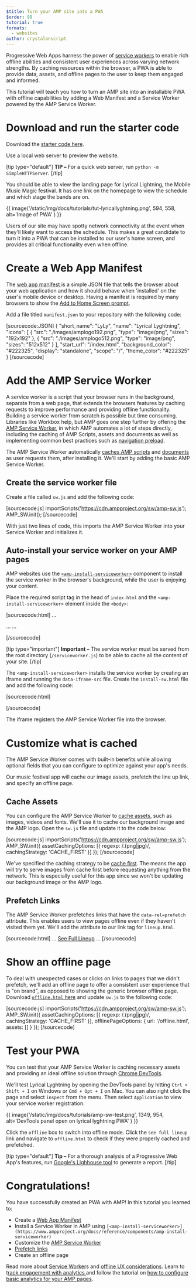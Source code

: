 ```yaml
---
$title: Turn your AMP site into a PWA
$order: 99
tutorial: true
formats:
  - websites
author: crystalonscript
---
```


Progressive Web Apps harness the power of [service workers](https://developer.mozilla.org/en-US/docs/Web/API/Service_Worker_API) to enable rich offline abilities and consistent user experiences across varying network strengths. 
By caching resources within the browser, a PWA is able to provide data, assets, and offline pages to the user to keep them engaged and informed. 

This tutorial will teach you how to turn an AMP site into an installable PWA with offline capabilities by adding a Web Manifest and a Service Worker powered by the AMP Service Worker.


# Download and run the starter code 

Download the [starter code here](/static/files/tutorials/amptopwa.zip).

Use a local web server to preview the website.

[tip type="default"]
**TIP –**  For a quick web server, run `python -m SimpleHTTPServer`.
[/tip]

You should be able to view the landing page for Lyrical Lightning, the Mobile Music Magic festival. 
It has one link on the homepage to view the schedule and which stage the bands are on. 

{{ image('/static/img/docs/tutorials/tut-lyricallyghtning.png', 594, 558, alt='Image of PWA' ) }}

Users of our site may have spotty network connectivity at the event when they'll likely want to access the schedule. 
This makes a great candidate to turn it into a PWA that can be installed to our user's home screen, and provides all critical functionality even when offline. 


# Create a Web App Manifest

The [web app manifest ](https://developers.google.com/web/fundamentals/web-app-manifest/)is a simple JSON file that tells the browser about your web application 
and how it should behave when 'installed' on the user's mobile device or desktop. Having a manifest is required by many browsers to show the 
[Add to Home Screen prompt](https://developers.google.com/web/fundamentals/app-install-banners/).

Add a file titled `manifest.json` to your repository with the following code:


[sourcecode:JSON]
{
 "short_name": "LyLy",
 "name": "Lyrical Lyghtning",
 "icons": [
   {
     "src": "./images/amplogo192.png",
     "type": "image/png",
     "sizes": "192x192"
   },
   {
     "src": "./images/amplogo512.png",
     "type": "image/png",
     "sizes": "512x512"
   }
 ],
 "start_url": "/index.html",
 "background_color": "#222325",
 "display": "standalone",
 "scope": "/",
 "theme_color": "#222325"
}
[/sourcecode]


# Add the AMP Service Worker

A service worker is a script that your browser runs in the background, 
separate from a web page, that extends the browsers features by caching requests to improve performance and providing offline functionality. 
Building a service worker from scratch is possible but time consuming. 
Libraries like Workbox help, but AMP goes one step further by offering the [AMP Service Worker](https://github.com/ampproject/amp-sw), 
in which AMP automates a lot of steps directly, including the caching of AMP Scripts, assets and documents
as well as implementing common best practices such as [navigation preload](https://developers.google.com/web/updates/2017/02/navigation-preload).

The AMP Service Worker automatically [caches AMP scripts](https://github.com/ampproject/amp-sw/tree/master/src/modules/amp-caching) 
and [documents](https://github.com/ampproject/amp-sw/tree/master/src/modules/document-caching) as user requests them, after installing it. 
We'll start by adding the basic AMP Service Worker.


## Create the service worker file

Create a file called `sw.js` and add the following code:

[sourcecode:js]
importScripts('https://cdn.ampproject.org/sw/amp-sw.js');
AMP_SW.init();
[/sourcecode]

With just two lines of code, this imports the AMP Service Worker into your Service Worker and initializes it.

## Auto-install your service worker on your AMP pages

AMP websites use the [`<amp-install-serviceworker>`](https://www.ampproject.org/docs/reference/components/amp-install-serviceworker) 
component to install the service worker in the browser's background, while the user is enjoying your content.

Place the required script tag in the head of `index.html` and the `<amp-install-serviceworker>` element inside the `<body>`:

[sourcecode:html]
…
<script async custom-element="amp-install-serviceworker" src="https://cdn.ampproject.org/v0/amp-install-serviceworker-0.1.js"></script>
…
...
   <amp-install-serviceworker src="/sw.js"
           data-iframe-src="install-sw.html"
           layout="nodisplay">
   </amp-install-serviceworker>
</body>
[/sourcecode]

[tip type="important"]
 **Important –** The service worker must be served from the root directory (`/serviceworker.js`) to be able to cache all the content of your site.
 [/tip]

The `<amp-install-serviceworker>` installs the service worker by creating an iframe and running the `data-iframe-src` file. 
Create the `install-sw.html` file and add the following code:

[sourcecode:html]
<!doctype html>
<title>installing service worker</title>
<script type='text/javascript'>
 if('serviceWorker' in navigator) {
   navigator.serviceWorker.register('./sw.js');
 };
</script>
[/sourcecode]

The iframe registers the AMP Service Worker file into the browser. 


# Customize what is cached 

The AMP Service Worker comes with built-in benefits while allowing optional fields that you can configure to optimize against your app's needs. 

Our music festival app will cache our image assets, prefetch the line up link, and specify an offline page. 


## Cache Assets

You can configure the AMP Service Worker to [cache assets](https://github.com/ampproject/amp-sw/tree/master/src/modules/asset-caching), 
such as images, videos and fonts. We'll use it to cache our background image and the AMP logo. Open the `sw.js` file and update it to the code below:

[sourcecode:js]
importScripts('https://cdn.ampproject.org/sw/amp-sw.js');
AMP_SW.init({
   assetCachingOptions: [{
       regexp: /\.(png|jpg)/,
       cachingStrategy: 'CACHE_FIRST'
     }]
});
[/sourcecode]


We've specified the caching strategy to be [cache first](https://developers.google.com/web/fundamentals/instant-and-offline/offline-cookbook/#cache-falling-back-to-network). 
The means the app will try to serve images from cache first before requesting anything from the network. This is especially useful for this app since we won't be updating our background image or the AMP logo. 


## Prefetch Links

The AMP Service Worker prefetches links that have the `data-rel=prefetch` attribute. 
This enables users to view pages offline even if they haven't visited them yet. We'll add the attribute to our link tag for `lineup.html`.


[sourcecode:html]
...
<a href="/lineup.html" data-rel="prefetch">See Full Lineup</a>
...
[/sourcecode]



# Show an offline page

To deal with unexpected cases or clicks on links to pages that we didn't prefetch, 
we'll add an offline page to offer a consistent user experience that is "on brand", 
as opposed to showing the generic browser offline page. 
Download [`offline.html` here](/static/files/tutorials/offline.zip) and update `sw.js` to the following code:

[sourcecode:js]
importScripts('https://cdn.ampproject.org/sw/amp-sw.js');
AMP_SW.init({
   assetCachingOptions: [{
       regexp: /\.(png|jpg)/,
       cachingStrategy: 'CACHE_FIRST'
     }],
     offlinePageOptions: {
       url: '/offline.html',
       assets: []
     }
});
[/sourcecode]

# Test your PWA

You can test that your AMP Service Worker is caching necessary assets and providing an ideal offline solution through [Chrome DevTools](https://developers.google.com/web/tools/chrome-devtools/progressive-web-apps).

We'll test Lyrical Lyghtning by opening the DevTools panel by hitting `Ctrl + Shift + I` on Windows or `Cmd + Opt + I` on Mac. You can also right click the page and select `inspect` from the menu. Then select `Application` to view your service worker registration.

{{ image('/static/img/docs/tutorials/amp-sw-test.png', 1349, 954, alt='DevTools panel open on lyrical lyghtning PWA' ) }}

Click the `offline` box to switch into offline mode. Click the `see full lineup` link and navigate to `offline.html` to check if they were properly cached and prefetched. 


[tip type="default"]
 **Tip –** For a thorough analysis of a Progressive Web App's features, run [Google's Lighhouse tool](https://developers.google.com/web/ilt/pwa/lighthouse-pwa-analysis-tool) to generate a report. 
 [/tip]


# Congratulations! 

You have successfully created an PWA with AMP! In this tutorial you learned to:



*   Create a [Web App Manifest](https://developers.google.com/web/fundamentals/web-app-manifest/) 
*   Install a Service Worker in AMP using `[<amp-install-serviceworker>](https://www.ampproject.org/docs/reference/components/amp-install-serviceworker)`
*   Customize the [AMP Service Worker ](https://amp.dev/documentation/guides-and-tutorials/optimize-and-measure/amp-as-pwa.html)
*   [Prefetch links ](https://developer.mozilla.org/en-US/docs/Web/HTTP/Link_prefetching_FAQ)
*   Create an offline page 

Read more about [Service Worker](https://amp.dev/documentation/guides-and-tutorials/optimize-and-measure/amp-as-pwa.html)s and [offline UX considerations](https://developers.google.com/web/fundamentals/instant-and-offline/offline-ux). Learn to t[rack engagement with analytics ](https://amp.dev/documentation/guides-and-tutorials/optimize-measure/configure-analytics/index.html)and follow the tutorial on [how to configure basic analytics for your AMP pages](https://amp.dev/documentation/guides-and-tutorials/optimize-and-measure/tracking-engagement.html). 
